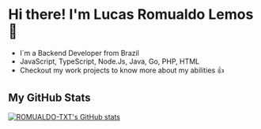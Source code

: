 # Hi there! I'm Lucas Romualdo Lemos 👋

- I´m a Backend Developer from Brazil 
- JavaScript, TypeScript, Node.Js, Java, Go, PHP, HTML 
- Checkout my work projects to know more about my abilities 👍

## My GitHub Stats
[![ROMUALDO-TXT's GitHub stats](https://github-readme-stats.vercel.app/api?username=ROMUALDO-TXT&theme=dark)](https://github.com/ROMUALDO-TXT/ROMUALDO-TXT)
